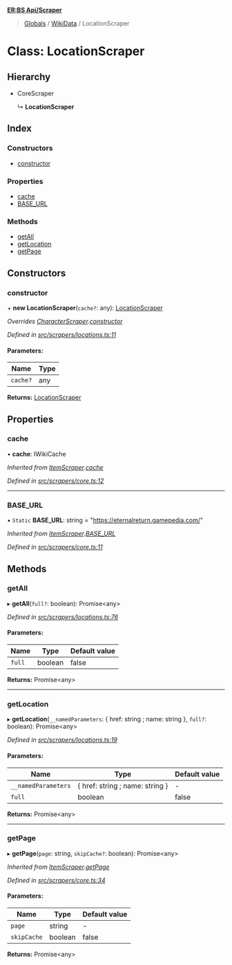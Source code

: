 **[ER:BS Api/Scraper](../README.md)**

> [Globals](../globals.md) / [WikiData](../modules/wikidata.md) / LocationScraper

# Class: LocationScraper

## Hierarchy

* CoreScraper

  ↳ **LocationScraper**

## Index

### Constructors

* [constructor](wikidata.locationscraper.md#constructor)

### Properties

* [cache](wikidata.locationscraper.md#cache)
* [BASE\_URL](wikidata.locationscraper.md#base_url)

### Methods

* [getAll](wikidata.locationscraper.md#getall)
* [getLocation](wikidata.locationscraper.md#getlocation)
* [getPage](wikidata.locationscraper.md#getpage)

## Constructors

### constructor

\+ **new LocationScraper**(`cache?`: any): [LocationScraper](wikidata.locationscraper.md)

*Overrides [CharacterScraper](wikidata.characterscraper.md).[constructor](wikidata.characterscraper.md#constructor)*

*Defined in [src/scrapers/locations.ts:11](https://github.com/PaulEndri/eternal-return-project/blob/0121a07/wikidata/src/scrapers/locations.ts#L11)*

#### Parameters:

Name | Type |
------ | ------ |
`cache?` | any |

**Returns:** [LocationScraper](wikidata.locationscraper.md)

## Properties

### cache

•  **cache**: IWikiCache

*Inherited from [ItemScraper](wikidata.itemscraper.md).[cache](wikidata.itemscraper.md#cache)*

*Defined in [src/scrapers/core.ts:12](https://github.com/PaulEndri/eternal-return-project/blob/0121a07/wikidata/src/scrapers/core.ts#L12)*

___

### BASE\_URL

▪ `Static` **BASE\_URL**: string = "https://eternalreturn.gamepedia.com/"

*Inherited from [ItemScraper](wikidata.itemscraper.md).[BASE_URL](wikidata.itemscraper.md#base_url)*

*Defined in [src/scrapers/core.ts:11](https://github.com/PaulEndri/eternal-return-project/blob/0121a07/wikidata/src/scrapers/core.ts#L11)*

## Methods

### getAll

▸ **getAll**(`full?`: boolean): Promise<any\>

*Defined in [src/scrapers/locations.ts:76](https://github.com/PaulEndri/eternal-return-project/blob/0121a07/wikidata/src/scrapers/locations.ts#L76)*

#### Parameters:

Name | Type | Default value |
------ | ------ | ------ |
`full` | boolean | false |

**Returns:** Promise<any\>

___

### getLocation

▸ **getLocation**(`__namedParameters`: { href: string ; name: string  }, `full?`: boolean): Promise<any\>

*Defined in [src/scrapers/locations.ts:19](https://github.com/PaulEndri/eternal-return-project/blob/0121a07/wikidata/src/scrapers/locations.ts#L19)*

#### Parameters:

Name | Type | Default value |
------ | ------ | ------ |
`__namedParameters` | { href: string ; name: string  } | - |
`full` | boolean | false |

**Returns:** Promise<any\>

___

### getPage

▸ **getPage**(`page`: string, `skipCache?`: boolean): Promise<any\>

*Inherited from [ItemScraper](wikidata.itemscraper.md).[getPage](wikidata.itemscraper.md#getpage)*

*Defined in [src/scrapers/core.ts:34](https://github.com/PaulEndri/eternal-return-project/blob/0121a07/wikidata/src/scrapers/core.ts#L34)*

#### Parameters:

Name | Type | Default value |
------ | ------ | ------ |
`page` | string | - |
`skipCache` | boolean | false |

**Returns:** Promise<any\>
